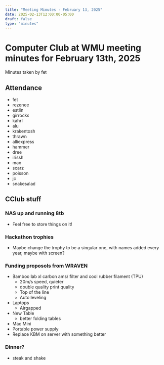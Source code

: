 ```yaml
---
title: "Meeting Minutes - February 13, 2025"
date: 2025-02-13T12:00:00-05:00
draft: false
type: "minutes"
---
```


# Computer Club at WMU meeting minutes for February 13th, 2025
Minutes taken by fet



## Attendance
* fet
* rezenee
* estlin
* girrocks
* kahrl
* alu
* krakentosh
* thrawn
* alliexpress
* hammer
* dree
* irissh
* max
* scarz
* poisson
* jc
* snakesalad


## CClub stuff
### NAS up and running 8tb
* Feel free to store things on it!
### Hackathon trophies
* Maybe change the trophy to be a singular one, with names added every year, maybe with screen?
### Funding proposols from WRAVEN
* Bamboo lab xl carbon ams/ filter and cool rubber filament (TPU)
  * 20m/s speed, quieter
  * double quality print quality
  * Top of the line
  * Auto leveling
* Laptops
  * Airgapped
* New Table
  * better folding tables
* Mac Mini
* Portable power supply
* Replace KBM on server with something better
### Dinner?
* steak and shake
